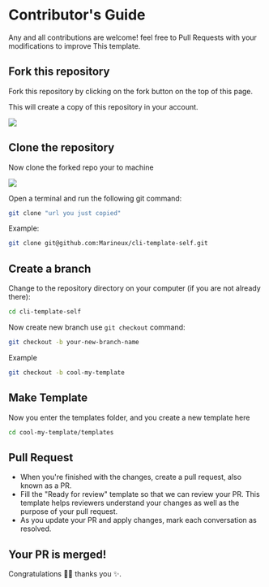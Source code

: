 # Contributor's Guide
Any and all contributions are welcome! feel free to Pull Requests with your modifications to improve This template.

## Fork this repository 
Fork this repository by clicking on the fork button on the top of this page.
<p>This will create a copy of this repository in your account.</p>
<img src="https://camo.githubusercontent.com/fcf9a4ed664cc63de2fcb14d1135072ba6d4c74a8e9bdb224ad6ab1e72600c3b/68747470733a2f2f6669727374636f6e747269627574696f6e732e6769746875622e696f2f6173736574732f526561646d652f666f726b2e706e67"  />

## Clone the repository
<p>Now clone the forked repo your to  machine</p>
<img src="https://camo.githubusercontent.com/4c3f7f1bec4f04db40ecf58dc2e19c2d8992f100f3bbbc4767a9d20b29f4a43d/68747470733a2f2f6669727374636f6e747269627574696f6e732e6769746875622e696f2f6173736574732f526561646d652f636c6f6e652e706e67"  />
<p>Open a terminal and run the following git command:</p>

```bash 
git clone "url you just copied"
```
Example:
```bash
git clone git@github.com:Marineux/cli-template-self.git
```
## Create a branch
Change to the repository directory on your computer (if you are not already there):
```bash
cd cli-template-self
```
Now create new branch use <code>git checkout</code> command:
```bash
git checkout -b your-new-branch-name
```
Example
```bash
git checkout -b cool-my-template
```

## Make Template
Now you enter the templates folder, and you create a new template here
```bash
cd cool-my-template/templates
```


## Pull Request
- When you're finished with the changes, create a pull request, also known as a PR.
- Fill the "Ready for review" template so that we can review your PR. This template helps reviewers understand your changes as well as the purpose of your pull request.
- As you update your PR and apply changes, mark each conversation as resolved.

## Your PR is merged!
<p>Congratulations 🎉🎉 thanks you ✨.</p>

